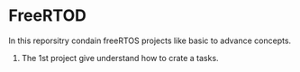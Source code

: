 # FreeRTOD

In this reporsitry condain freeRTOS projects like basic to advance concepts.
1. The 1st project give understand how to crate a tasks.
